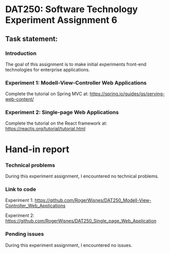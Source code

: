# DAT250: Software Technology Experiment Assignment 6
## Task statement:
### Introduction
The goal of this assignment is to make initial experiments front-end technologies for enterprise applications. 

### Experiment 1: Modell-View-Controller Web Applications
Complete the tutorial on Spring MVC at: https://spring.io/guides/gs/serving-web-content/

### Experiment 2: Single-page Web Applications
Complete the tutorial on the React framework at: https://reactjs.org/tutorial/tutorial.html

# Hand-in report
### Technical problems
During this experiment assignment, I encountered no technical problems.

### Link to code
Experiment 1: https://github.com/RogerWisnes/DAT250_Modell-View-Controller_Web_Applications

Experiment 2: https://github.com/RogerWisnes/DAT250_Single_page_Web_Application

### Pending issues
During this experiment assignment, I encountered no issues.

